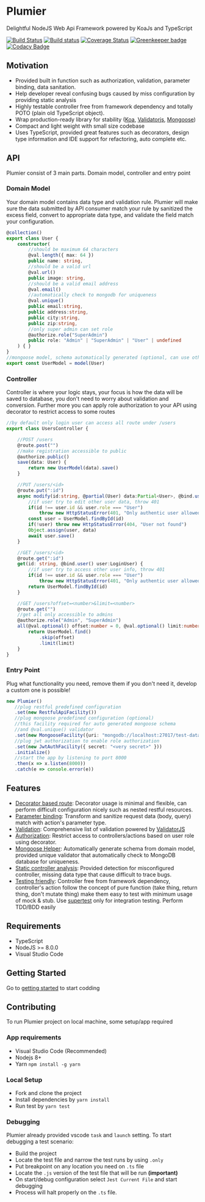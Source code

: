 # Plumier
Delightful NodeJS Web Api Framework powered by KoaJs and TypeScript

[![Build Status](https://travis-ci.org/ktutnik/plumier.svg?branch=master)](https://travis-ci.org/ktutnik/plumier)
[![Build status](https://ci.appveyor.com/api/projects/status/d2q9tk0awjqkhbc2?svg=true)](https://ci.appveyor.com/project/ktutnik/plumier)
[![Coverage Status](https://coveralls.io/repos/github/ktutnik/plumier/badge.svg?branch=master)](https://coveralls.io/github/ktutnik/plumier?branch=master) 
[![Greenkeeper badge](https://badges.greenkeeper.io/ktutnik/plumier.svg)](https://greenkeeper.io/)
[![Codacy Badge](https://api.codacy.com/project/badge/Grade/6d61987244f1471abe915292cb3add1b)](https://www.codacy.com/app/ktutnik/plumier?utm_source=github.com&amp;utm_medium=referral&amp;utm_content=ktutnik/plumier&amp;utm_campaign=Badge_Grade)

## Motivation
- Provided built in function such as authorization, validation, parameter binding, data sanitation.
- Help developer reveal confusing bugs caused by miss configuration by providing static analysis
- Highly testable controller free from framework dependency and totally POTO (plain old TypeScript object). 
- Wrap production-ready library for stability ([Koa](https://github.com/koajs/koa), [Validatorjs](https://github.com/chriso/validator.js), [Mongoose](http://mongoosejs.com/))
- Compact and light weight with small size codebase
- Uses TypeScript, provided great features such as decorators, design type information and IDE support for refactoring, auto complete etc.

## API

Plumier consist of 3 main parts. Domain model, controller and entry point

### Domain Model 

Your domain model contains data type and validation rule. Plumier will make sure the data submitted by API consumer match your rule by sanitized the excess field, convert to appropriate data type, and validate the field match your configuration.

```typescript
@collection()
export class User {
    constructor(
        //should be maximum 64 characters
        @val.length({ max: 64 })
        public name: string,
        //should be a valid url
        @val.url()
        public image: string,
        //should be a valid email address
        @val.email()
        //automatically check to mongodb for uniqueness
        @val.unique()
        public email:string,
        public address:string,
        public city:string,
        public zip:string,
        //only super admin can set role
        @authorize.role("SuperAdmin")
        public role: "Admin" | "SuperAdmin" | "User" | undefined
    ) { }
}
//mongoose model, schema automatically generated (optional, can use other ORM)
export const UserModel = model(User)
```

### Controller 

Controller is where your logic stays, your focus is how the data will be saved to database, you don't need to worry about validation and conversion. Further more you can apply role authorization to your API using decorator to restrict access to some routes

```typescript
//by default only login user can access all route under /users
export class UsersController {

    //POST /users
    @route.post("")
    //make registration accessible to public
    @authorize.public()
    save(data: User) {
        return new UserModel(data).save()
    }

    //PUT /users/<id>
    @route.put(":id")
    async modify(id:string, @partial(User) data:Partial<User>, @bind.user() user:LoginUser){
        //if user try to edit other user data, throw 401
        if(id !== user.id && user.role === "User") 
            throw new HttpStatusError(401, "Only authentic user allowed")
        const user = UserModel.findById(id)
        if(!user) throw new HttpStatusError(404, "User not found")
        Object.assign(user, data)
        await user.save()
    }

    //GET /users/<id>
    @route.get(":id")
    get(id: string, @bind.user() user:LoginUser) {
        //if user try to access other user info, throw 401
        if(id !== user.id && user.role === "User") 
            throw new HttpStatusError(401, "Only authentic user allowed")
        return UserModel.findById(id)
    }

    //GET /users?offset=<number>&limit=<number>
    @route.get("")
    //get all only accessible to admins
    @authorize.role("Admin", "SuperAdmin")
    all(@val.optional() offset:number = 0, @val.optional() limit:number = 50){
        return UserModel.find()
            .skip(offset)
            .limit(limit)
    }
}
```

### Entry Point

Plug what functionality you need, remove them if you don't need it, develop a custom one is possible!

```typescript
new Plumier()
   //plug restful predefined configuration
   .set(new RestfulApiFacility())
   //plug mongoose predefined configuration (optional)
   //this facility required for auto generated mongoose schema
   //and @val.unique() validator
   .set(new MongooseFacility({uri: "mongodb://localhost:27017/test-data"}))
   //plug jwt authorization to enable role authorization
   .set(new JwtAuthFacility({ secret: "<very secret>" }))
   .initialize()
   //start the app by listening to port 8000
   .then(x => x.listen(8000))
   .catch(e => console.error(e))
```

## Features

* [Decorator based route](../../wiki/route-generation-cheat-sheet): Decorator usage is minimal and flexible, can perform difficult configuration nicely such as nested restful resources.
* [Parameter binding](../../wiki/parameter-binding): Transform and sanitize request data (body, query) match with action's parameter type.
* [Validation](../../wiki/validation): Comprehensive list of validation powered by [ValidatorJS](https://github.com/chriso/validator.js)
* [Authorization](../../wiki/authorization): Restrict access to controllers/actions based on user role using decorator.
* [Mongoose Helper](../../wiki/mongoose-helper): Automatically generate schema from domain model, provided unique validator that automatically check to MongoDB database for uniqueness.
* [Static controller analysis](../../wiki/static-analysis-troubleshoot): Provided detection for misconfigured controller, missing data type that cause difficult to trace bugs.
* [Testing friendly](../../wiki/testing-tips): Controller free from framework dependency, controller's action follow the concept of pure function (take thing, return thing, don't mutate thing) make them easy to test with minimum usage of mock & stub. Use [supertest]() only for integration testing. Perform TDD/BDD easily

## Requirements
* TypeScript
* NodeJS >= 8.0.0
* Visual Studio Code

## Getting Started

Go to [getting started](../../wiki/getting-started) to start codding

## Contributing
To run Plumier project on local machine, some setup/app required

### App requirements
* Visual Studio Code (Recommended)
* Nodejs 8+
* Yarn `npm install -g yarn`

### Local Setup
* Fork and clone the project
* Install dependencies by `yarn install`
* Run test by `yarn test`

### Debugging
Plumier already provided vscode `task` and `launch` setting. To start debugging a test scenario:
* Build the project 
* Locate the test file and narrow the test runs by using `.only`
* Put breakpoint on any location you need on `.ts` file 
* Locate the `.js` version of the test file that will be run **(important)**
* On start/debug configuration select `Jest Current File` and start debugging
* Process will halt properly on the `.ts` file.


